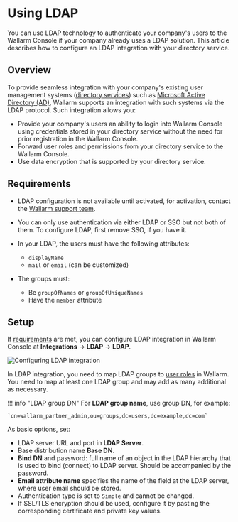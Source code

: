 # Using LDAP

You can use LDAP technology to authenticate your company's users to the Wallarm Console if your company already uses a LDAP solution. This article describes how to configure an LDAP integration with your directory service.

## Overview

To provide seamless integration with your company's existing user management systems ([directory services](https://en.wikipedia.org/wiki/Directory_service#LDAP_implementations)) such as [Microsoft Active Directory (AD)](https://learn.microsoft.com/en-us/entra/architecture/auth-ldap), Wallarm supports an integration with such systems via the LDAP protocol. Such integration allows you:

* Provide your company's users an ability to login into Wallarm Console using credentials stored in your directory service without the need for prior registration in the Wallarm Console.
* Forward user roles and permissions from your directory service to the Wallarm Console.
* Use data encryption that is supported by your directory service.

## Requirements

* LDAP configuration is not available until activated, for activation, contact the [Wallarm support team](mailto:support@wallarm.com).
* You can only use authentication via either LDAP or SSO but not both of them. To configure LDAP, first remove SSO, if you have it.
* In your LDAP, the users must have the following attributes: 

    * `displayName`
    * `mail` or `email` (can be customized)

* The groups must: 

    * Be `groupOfNames` or `groupOfUniqueNames` 
    * Have the `member` attribute

## Setup

If [requirements](#requirements) are met, you can configure LDAP integration in Wallarm Console at **Integrations** → **LDAP** → **LDAP**.

![Configuring LDAP integration](../../../images/admin-guides/configuration-guides/ldap/configuring-ldap.png)

In LDAP integration, you need to map LDAP groups to [user roles](../../../user-guides/settings/users.md#user-roles) in Wallarm. You need to map at least one LDAP group and may add as many additional as necessary.

!!! info "LDAP group DN"
    For **LDAP group name**, use group DN, for example: 
    
    `cn=wallarm_partner_admin,ou=groups,dc=users,dc=example,dc=com`

As basic options, set: 

* LDAP server URL and port in **LDAP Server**.
* Base distribution name **Base DN**.
* **Bind DN** and password: full name of an object in the LDAP hierarchy that is used to bind (connect) to LDAP server. Should be accompanied by the password.
* **Email attribute name** specifies the name of the field at the LDAP server, where user email should be stored.
* Authentication type is set to `Simple` and cannot be changed.
* If SSL/TLS encryption should be used, configure it by pasting the corresponding certificate and private key values.
